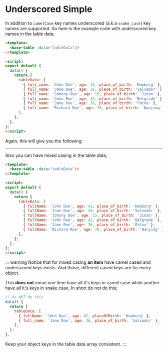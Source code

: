 # Underscored Simple

In addition to `camelCase` key names underscored (a.k.a `snake_case`) key names are supported. So here is the example code with underscored key names in the table data;

```html
<template>
  <base-table :data="tableData"/>
</template>

<script>
export default {
  data() {
    return {
      tableData: [
        { full_name: 'John Doe', age: 42, place_of_birth: 'Hamburg' },
        { full_name: 'Jane Doe', age: 36, place_of_birth: 'Salvador' },
        { full_name: 'Johnny Doe', age: 15, place_of_birth: 'Jinan' },
        { full_name: 'John Roe', age: 42, place_of_birth: 'Belgrade' },
        { full_name: 'Jane Roe', age: 36, place_of_birth: 'Patna' },
        { full_name: 'Richard Roe', age: 78, place_of_birth: 'Nanjing' },
      ],
    };
  },
};
</script>
```

Again, this will give you the following;

<examples-basic-simple-underscored class="reset"/>

---

Also you can have mixed casing in the table data;

```html
<template>
  <base-table :data="tableData"/>
</template>

<script>
export default {
  data() {
    return {
      tableData: [
        { fullName: 'John Doe', age: 42, place_of_birth: 'Hamburg' },
        { fullName: 'Jane Doe', age: 36, place_of_birth: 'Salvador' },
        { fullName: 'Johnny Doe', age: 15, place_of_birth: 'Jinan' },
        { fullName: 'John Roe', age: 42, place_of_birth: 'Belgrade' },
        { fullName: 'Jane Roe', age: 36, place_of_birth: 'Patna' },
        { fullName: 'Richard Roe', age: 78, place_of_birth: 'Nanjing' },
      ],
    };
  },
};
</script>
```

<examples-basic-simple-mixed class="reset"/>


::: warning
Notice that for mixed casing **an item** have camel cased and underscored keys exists. And those, different cased keys are for every object.

This **does not** mean one item have all it's keys in camel case while another have all it's keys in snake case. In short do not do this;

```javascript
// Do NOT do this
data() {
  return {
    tableData: [
      { fullName: 'John Doe', age: 42, placeOfBirth: 'Hamburg' },
      { full_name: 'Jane Doe', age: 36, place_of_birth: 'Salvador' },
    ],
  };
},
```

Keep your object keys in the table data array consistent.
:::
